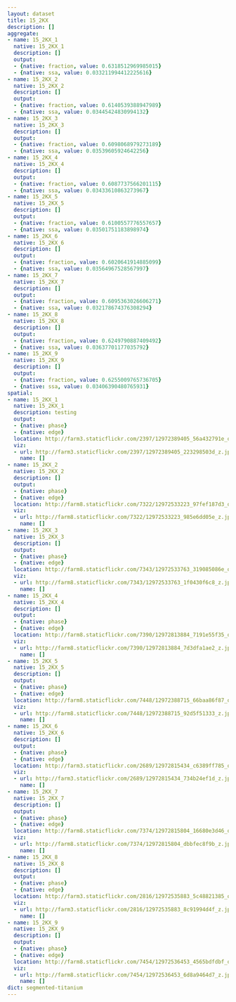 ```yaml
---
layout: dataset
title: 15_2KX
description: []
aggregate:
- name: 15_2KX_1
  native: 15_2KX_1
  description: []
  output:
  - {native: fraction, value: 0.6318512969985015}
  - {native: ssa, value: 0.033211994412225616}
- name: 15_2KX_2
  native: 15_2KX_2
  description: []
  output:
  - {native: fraction, value: 0.6140539388947989}
  - {native: ssa, value: 0.03445424830994132}
- name: 15_2KX_3
  native: 15_2KX_3
  description: []
  output:
  - {native: fraction, value: 0.6098068979273189}
  - {native: ssa, value: 0.03539605924642256}
- name: 15_2KX_4
  native: 15_2KX_4
  description: []
  output:
  - {native: fraction, value: 0.6087737566201115}
  - {native: ssa, value: 0.03433610863273967}
- name: 15_2KX_5
  native: 15_2KX_5
  description: []
  output:
  - {native: fraction, value: 0.6100557776557657}
  - {native: ssa, value: 0.03501751183898974}
- name: 15_2KX_6
  native: 15_2KX_6
  description: []
  output:
  - {native: fraction, value: 0.6020641914885099}
  - {native: ssa, value: 0.03564967528567997}
- name: 15_2KX_7
  native: 15_2KX_7
  description: []
  output:
  - {native: fraction, value: 0.6095363026606271}
  - {native: ssa, value: 0.032178674376308294}
- name: 15_2KX_8
  native: 15_2KX_8
  description: []
  output:
  - {native: fraction, value: 0.6249790887409492}
  - {native: ssa, value: 0.03637701177035792}
- name: 15_2KX_9
  native: 15_2KX_9
  description: []
  output:
  - {native: fraction, value: 0.6255009765736705}
  - {native: ssa, value: 0.03406390480765931}
spatial:
- name: 15_2KX_1
  native: 15_2KX_1
  description: testing
  output:
  - {native: phase}
  - {native: edge}
  location: http://farm3.staticflickr.com/2397/12972389405_56a432791e_o.png
  viz:
  - url: http://farm3.staticflickr.com/2397/12972389405_223298503d_z.jpg
    name: []
- name: 15_2KX_2
  native: 15_2KX_2
  description: []
  output:
  - {native: phase}
  - {native: edge}
  location: http://farm8.staticflickr.com/7322/12972533223_97fef187d3_o.png
  viz:
  - url: http://farm8.staticflickr.com/7322/12972533223_985e6dd05e_z.jpg
    name: []
- name: 15_2KX_3
  native: 15_2KX_3
  description: []
  output:
  - {native: phase}
  - {native: edge}
  location: http://farm8.staticflickr.com/7343/12972533763_319085086e_o.png
  viz:
  - url: http://farm8.staticflickr.com/7343/12972533763_1f0430f6c8_z.jpg
    name: []
- name: 15_2KX_4
  native: 15_2KX_4
  description: []
  output:
  - {native: phase}
  - {native: edge}
  location: http://farm8.staticflickr.com/7390/12972813884_7191e55f35_o.png
  viz:
  - url: http://farm8.staticflickr.com/7390/12972813884_7d3dfa1ae2_z.jpg
    name: []
- name: 15_2KX_5
  native: 15_2KX_5
  description: []
  output:
  - {native: phase}
  - {native: edge}
  location: http://farm8.staticflickr.com/7448/12972388715_66baa86f87_o.png
  viz:
  - url: http://farm8.staticflickr.com/7448/12972388715_92d5f51333_z.jpg
    name: []
- name: 15_2KX_6
  native: 15_2KX_6
  description: []
  output:
  - {native: phase}
  - {native: edge}
  location: http://farm3.staticflickr.com/2689/12972815434_c6389ff785_o.png
  viz:
  - url: http://farm3.staticflickr.com/2689/12972815434_734b24ef1d_z.jpg
    name: []
- name: 15_2KX_7
  native: 15_2KX_7
  description: []
  output:
  - {native: phase}
  - {native: edge}
  location: http://farm8.staticflickr.com/7374/12972815804_16680e3d46_o.png
  viz:
  - url: http://farm8.staticflickr.com/7374/12972815804_dbbfec8f9b_z.jpg
    name: []
- name: 15_2KX_8
  native: 15_2KX_8
  description: []
  output:
  - {native: phase}
  - {native: edge}
  location: http://farm3.staticflickr.com/2816/12972535883_5c48821385_o.png
  viz:
  - url: http://farm3.staticflickr.com/2816/12972535883_8c91994d4f_z.jpg
    name: []
- name: 15_2KX_9
  native: 15_2KX_9
  description: []
  output:
  - {native: phase}
  - {native: edge}
  location: http://farm8.staticflickr.com/7454/12972536453_4565bdfdbf_o.png
  viz:
  - url: http://farm8.staticflickr.com/7454/12972536453_6d8a9464d7_z.jpg
    name: []
dict: segmented-titanium
---
```

